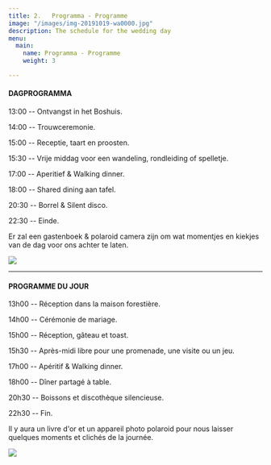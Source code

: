 ```yaml
---
title: 2.   Programma - Programme
image: "/images/img-20191019-wa0000.jpg"
description: The schedule for the wedding day
menu:
  main:
    name: Programma - Programme
    weight: 3

---
```

#### DAGPROGRAMMA

13:00   -- Ontvangst in het Boshuis.

14:00   -- Trouwceremonie.

15:00   -- Receptie, taart en proosten.

15:30   -- Vrije middag voor een wandeling, rondleiding of spelletje.

17:00   -- Aperitief & Walking dinner.

18:00   -- Shared dining aan tafel.

20:30   -- Borrel & Silent disco.

22:30   -- Einde.

Er zal een gastenboek & polaroid camera zijn om wat momentjes en kiekjes van de dag voor ons achter te laten.

![](/images/img-20210814-wa0012.jpg)

***

#### PROGRAMME DU JOUR

13h00 -- Réception dans la maison forestière.

14h00 -- Cérémonie de mariage.

15h00 -- Réception, gâteau et toast.

15h30 -- Après-midi libre pour une promenade, une visite ou un jeu.

17h00 -- Apéritif & Walking dinner.

18h00 -- Dîner partagé à table.

20h30 -- Boissons et discothèque silencieuse.

22h30 -- Fin.

Il y aura un livre d'or et un appareil photo polaroid pour nous laisser quelques moments et clichés de la journée.

![](/images/img-20180913-wa0004.jpg)
